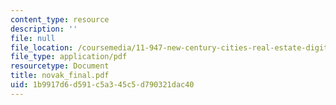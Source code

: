 ```yaml
---
content_type: resource
description: ''
file: null
file_location: /coursemedia/11-947-new-century-cities-real-estate-digital-technology-and-design-fall-2004/1b9917d6d591c5a345c5d790321dac40_novak_final.pdf
file_type: application/pdf
resourcetype: Document
title: novak_final.pdf
uid: 1b9917d6-d591-c5a3-45c5-d790321dac40
---
```

